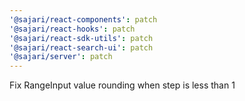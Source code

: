 ```yaml
---
'@sajari/react-components': patch
'@sajari/react-hooks': patch
'@sajari/react-sdk-utils': patch
'@sajari/react-search-ui': patch
'@sajari/server': patch
---
```


Fix RangeInput value rounding when step is less than 1
